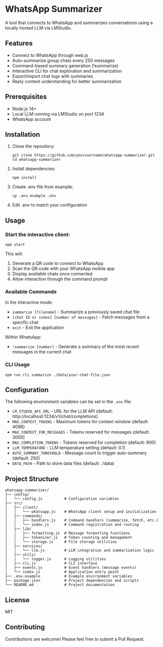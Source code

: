 # WhatsApp Summarizer

A tool that connects to WhatsApp and summarizes conversations using a locally hosted LLM via LMStudio.

## Features

- Connect to WhatsApp through web.js
- Auto-summarize group chats every 250 messages
- Command-based summary generation (!summarize)
- Interactive CLI for chat exploration and summarization
- Export/import chat logs with summaries
- Reply context understanding for better summarization

## Prerequisites

- Node.js 14+
- Local LLM running via LMStudio on port 1234
- WhatsApp account

## Installation

1. Clone the repository:
   ```
   git clone https://github.com/yourusername/whatsapp-summarizer.git
   cd whatsapp-summarizer
   ```

2. Install dependencies:
   ```
   npm install
   ```

3. Create .env file from example:
   ```
   cp .env.example .env
   ```

4. Edit .env to match your configuration

## Usage

### Start the interactive client:

```
npm start
```

This will:
1. Generate a QR code to connect to WhatsApp
2. Scan the QR code with your WhatsApp mobile app
3. Display available chats once connected
4. Allow interaction through the command prompt

### Available Commands

In the interactive mode:

- `summarize [filename]` - Summarize a previously saved chat file
- `[chat ID or index] [number of messages]` - Fetch messages from a specific chat
- `exit` - Exit the application

Within WhatsApp:
- `!summarize [number]` - Generate a summary of the most recent messages in the current chat

### CLI Usage

```
npm run cli summarize ./data/your-chat-file.json
```

## Configuration

The following environment variables can be set in the `.env` file:

- `LM_STUDIO_API_URL` - URL for the LLM API (default: http://localhost:1234/v1/chat/completions)
- `MAX_CONTEXT_TOKENS` - Maximum tokens for context window (default: 4096)
- `MAX_CONTEXT_FOR_MESSAGES` - Tokens reserved for messages (default: 3000)
- `MAX_COMPLETION_TOKENS` - Tokens reserved for completion (default: 900)
- `LLM_TEMPERATURE` - LLM temperature setting (default: 0.1)
- `AUTO_SUMMARY_THRESHOLD` - Message count to trigger auto-summary (default: 250)
- `DATA_PATH` - Path to store data files (default: ./data)

## Project Structure

```
whatsapp-summarizer/
├── config/
│   └── config.js          # Configuration variables
├── src/
│   ├── client/
│   │   └── whatsapp.js    # WhatsApp client setup and initialization
│   ├── commands/
│   │   ├── handlers.js    # Command handlers (summarize, fetch, etc.)
│   │   └── index.js       # Command registration and routing
│   ├── lib/
│   │   ├── formatting.js  # Message formatting functions
│   │   ├── tokenizer.js   # Token counting and management
│   │   └── storage.js     # File storage utilities
│   ├── services/
│   │   └── llm.js         # LLM integration and summarization logic
│   ├── utils/
│   │   └── logger.js      # Logging utilities
│   ├── cli.js             # CLI interface
│   ├── events.js          # Event handlers (message events)
│   └── index.js           # Application entry point
├── .env.example           # Example environment variables
├── package.json           # Project dependencies and scripts
└── README.md              # Project documentation
```

## License

MIT

## Contributing

Contributions are welcome! Please feel free to submit a Pull Request.
